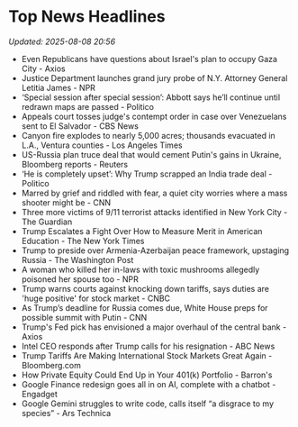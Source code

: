 # Top News Headlines

_Updated: 2025-08-08 20:56_

- Even Republicans have questions about Israel's plan to occupy Gaza City - Axios
- Justice Department launches grand jury probe of N.Y. Attorney General Letitia James - NPR
- ‘Special session after special session’: Abbott says he’ll continue until redrawn maps are passed - Politico
- Appeals court tosses judge's contempt order in case over Venezuelans sent to El Salvador - CBS News
- Canyon fire explodes to nearly 5,000 acres; thousands evacuated in L.A., Ventura counties - Los Angeles Times
- US-Russia plan truce deal that would cement Putin's gains in Ukraine, Bloomberg reports - Reuters
- ‘He is completely upset’: Why Trump scrapped an India trade deal - Politico
- Marred by grief and riddled with fear, a quiet city worries where a mass shooter might be - CNN
- Three more victims of 9/11 terrorist attacks identified in New York City - The Guardian
- Trump Escalates a Fight Over How to Measure Merit in American Education - The New York Times
- Trump to preside over Armenia-Azerbaijan peace framework, upstaging Russia - The Washington Post
- A woman who killed her in-laws with toxic mushrooms allegedly poisoned her spouse too - NPR
- Trump warns courts against knocking down tariffs, says duties are 'huge positive' for stock market - CNBC
- As Trump’s deadline for Russia comes due, White House preps for possible summit with Putin - CNN
- Trump's Fed pick has envisioned a major overhaul of the central bank - Axios
- Intel CEO responds after Trump calls for his resignation - ABC News
- Trump Tariffs Are Making International Stock Markets Great Again - Bloomberg.com
- How Private Equity Could End Up in Your 401(k) Portfolio - Barron's
- Google Finance redesign goes all in on AI, complete with a chatbot - Engadget
- Google Gemini struggles to write code, calls itself “a disgrace to my species” - Ars Technica